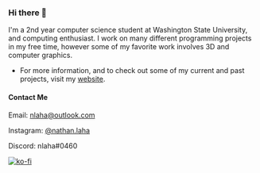 ### Hi there 👋
I'm a 2nd year computer science student at Washington State University, and computing enthusiast. I work on many different programming projects in my free time, however some of my favorite work involves 3D and computer graphics.

- For more information, and to check out some of my current and past projects, visit my [website](https://nlaha.com).

#### Contact Me
Email: [nlaha@outlook.com](mailto:nlaha@outlook.com)

Instagram: [@nathan.laha](https://instagram.com/nathan.laha)

Discord: nlaha#0460

[![ko-fi](https://ko-fi.com/img/githubbutton_sm.svg)](https://ko-fi.com/B0B1CDW9P)
